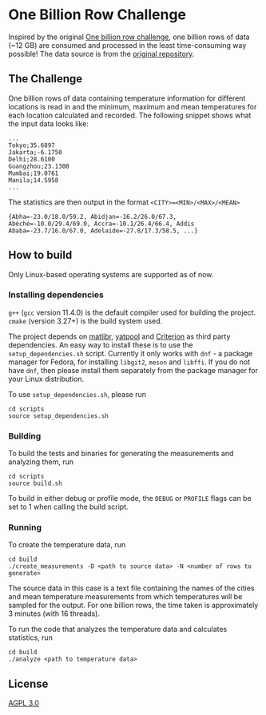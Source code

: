 # One Billion Row Challenge

Inspired by the original [One billion row challenge](https://github.com/gunnarmorling/1brc), one billion rows of data (~12 GB) are consumed and processed in the least time-consuming way possible! The data source is from the [original repository](https://github.com/gunnarmorling/1brc/tree/main/data).

## The Challenge

One billion rows of data containing temperature information for different locations is read in and the minimum, maximum and mean temperatures for each location calculated and recorded.
The following snippet shows what the input data looks like:
```
...
Tokyo;35.6897
Jakarta;-6.1750
Delhi;28.6100
Guangzhou;23.1300
Mumbai;19.0761
Manila;14.5958
...
```

The statistics are then output in the format `<CITY>=<MIN>/<MAX>/<MEAN>`
```
{Abha=-23.0/18.0/59.2, Abidjan=-16.2/26.0/67.3, Abéché=-10.0/29.4/69.0, Accra=-10.1/26.4/66.4, Addis Ababa=-23.7/16.0/67.0, Adelaide=-27.8/17.3/58.5, ...}
```

## How to build

Only Linux-based operating systems are supported as of now.

### Installing dependencies

`g++` (`gcc` version 11.4.0) is the default compiler used for building the project. `cmake` (version 3.27+) is the build system used.

The project depends on [matlibr](git@github.com:debajyotid2/matlibr.git), [yatpool](git@github.com:debajyotid2/yatpool.git) and [Criterion](git@github.com:Snaipe/Criterion.git) as third party dependencies. An easy way to install these is to use the `setup_dependencies.sh` script. Currently it only works with `dnf` - a package manager for Fedora, for installing `libgit2`, `meson` and `libffi`. If you do not have `dnf`, then please install them separately from the package manager for your Linux distribution.

To use `setup_dependencies.sh`, please run
```
cd scripts
source setup_dependencies.sh
```

### Building

To build the tests and binaries for generating the measurements and analyzing them, run
```
cd scripts
source build.sh
```
To build in either debug or profile mode, the `DEBUG` or `PROFILE` flags can be set to 1 when calling the build script.

### Running

To create the temperature data, run 
```
cd build
./create_measurements -D <path to source data> -N <number of rows to generate>
```
The source data in this case is a text file containing the names of the cities and mean temperature measurements from which temperatures will be sampled for the output. For one billion rows, the time taken is approximately 3 minutes (with 16 threads).

To run the code that analyzes the temperature data and calculates statistics, run
```
cd build
./analyze <path to temperature data>
```

## License

[AGPL 3.0](https://www.gnu.org/licenses/agpl-3.0.en.html)
